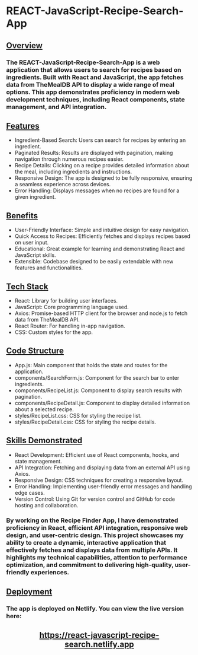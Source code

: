 <h1>REACT-JavaScript-Recipe-Search-App</h1>

<h2><u>Overview</u></h2>

<h3>The REACT-JavaScript-Recipe-Search-App is a web application that allows users to search for recipes based on ingredients. Built with React and JavaScript, the app fetches data from TheMealDB API to display a wide range of meal options. This app demonstrates proficiency in modern web development techniques, including React components, state management, and API integration.

<h2><u>Features</u></h2>

<ul>
<li>Ingredient-Based Search: Users can search for recipes by entering an ingredient.</li>
<li>Paginated Results: Results are displayed with pagination, making navigation through numerous recipes easier.</li>
<li>Recipe Details: Clicking on a recipe provides detailed information about the meal, including ingredients and instructions.</li>
<li>Responsive Design: The app is designed to be fully responsive, ensuring a seamless experience across devices.</li>
<li>Error Handling: Displays messages when no recipes are found for a given ingredient.</li>
</ul>

<h2><u>Benefits</u></h2>

<ul>
<li>User-Friendly Interface: Simple and intuitive design for easy navigation.</li>
<li>Quick Access to Recipes: Efficiently fetches and displays recipes based on user input.</li>
<li>Educational: Great example for learning and demonstrating React and JavaScript skills.</li>
<li>Extensible: Codebase designed to be easily extendable with new features and functionalities.</li>
</ul>

<h2><u>Tech Stack</u></h2>

<ul>
<li>React: Library for building user interfaces.</li>
<li>JavaScript: Core programming language used.</li>
<li>Axios: Promise-based HTTP client for the browser and node.js to fetch data from TheMealDB API.</li>
<li>React Router: For handling in-app navigation.</li>
<li>CSS: Custom styles for the app.</li>
</ul>

<h2><u>Code Structure</u></h2>

<ul>
<li>App.js: Main component that holds the state and routes for the application.</li>
<li>components/SearchForm.js: Component for the search bar to enter ingredients.</li>
<li>components/RecipeList.js: Component to display search results with pagination.</li>
<li>components/RecipeDetail.js: Component to display detailed information about a selected recipe.</li>
<li>styles/RecipeList.css: CSS for styling the recipe list.</li>
<li>styles/RecipeDetail.css: CSS for styling the recipe details.</li>
</ul>

<h2><u>Skills Demonstrated</u></h2>

<ul>
<li>React Development: Efficient use of React components, hooks, and state management.</li>
<li>API Integration: Fetching and displaying data from an external API using Axios.</li>
<li>Responsive Design: CSS techniques for creating a responsive layout.</li>
<li>Error Handling: Implementing user-friendly error messages and handling edge cases.</li>
<li>Version Control: Using Git for version control and GitHub for code hosting and collaboration.</li>
</ul>

<h3>By working on the Recipe Finder App, I have demonstrated proficiency in React, efficient API integration, responsive web design, and user-centric design. This project showcases my ability to create a dynamic, interactive application that effectively fetches and displays data from multiple APIs. It highlights my technical capabilities, attention to performance optimization, and commitment to delivering high-quality, user-friendly experiences.</h3>

<h2><u>Deployment</u></h2>

<h3>The app is deployed on Netlify. You can view the live version here:</h3>
<span align="center"><h2><a href="https://react-javascript-recipe-search.netlify.app" target="_blank">https://react-javascript-recipe-search.netlify.app</a></h2></span>

</h3>
<p>
<p>
